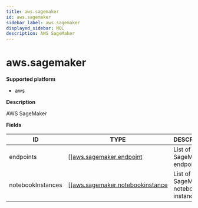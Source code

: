 ```yaml
---
title: aws.sagemaker
id: aws.sagemaker
sidebar_label: aws.sagemaker
displayed_sidebar: MQL
description: AWS SageMaker
---
```


# aws.sagemaker

**Supported platform**

- aws

**Description**

AWS SageMaker

**Fields**

| ID                | TYPE                                                                          | DESCRIPTION                          |
| ----------------- | ----------------------------------------------------------------------------- | ------------------------------------ |
| endpoints         | &#91;&#93;[aws.sagemaker.endpoint](aws.sagemaker.endpoint.md)                 | List of SageMaker endpoints          |
| notebookInstances | &#91;&#93;[aws.sagemaker.notebookinstance](aws.sagemaker.notebookinstance.md) | List of SageMaker notebook instances |
